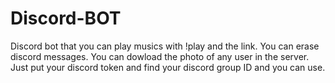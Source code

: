 # Discord-BOT
Discord bot that you can play musics with !play and the link. You can erase discord messages. You can dowload the photo of any user in the server.
Just put your discord token and find your discord group ID and you can use.
